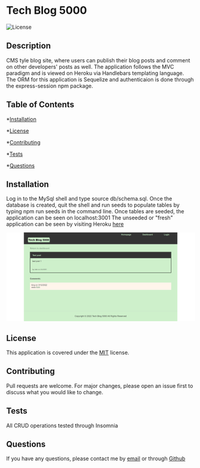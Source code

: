 
# Tech Blog 5000

![License](https://img.shields.io/badge/license-MIT-yellow.png)

## Description

CMS tyle blog site, where users can publish their blog posts and comment on other developers' posts as well.  The application follows the MVC paradigm and is viewed on Heroku via Handlebars templating language.  The ORM for this application is Sequelize and authenticaion is done through the express-session npm package.

## Table of Contents

*[Installation](#installation)


*[License](#license)

*[Contributing](#contributing)

*[Tests](#tests)

*[Questions](#questions)



## Installation

Log in to the MySql shell and type source db/schema.sql.  Once the database is created, quit the shell and run seeds to populate tables by typing npm run seeds in the command line.  Once tables are seeded, the application can be seen on localhost:3001  The unseeded or "fresh" application can be seen by visiting Heroku [here](https://shielded-plateau-85330.herokuapp.com/)

![screenshot](./assets/images/screencapture-shielded-plateau-85330-herokuapp-post-1-2022-03-14-19_40_40.png)




## License
This application is covered under the [MIT](./License/MIT.txt) license.
  
## Contributing

Pull requests are welcome. For major changes, please open an issue first to discuss what you would like to change.

## Tests

All CRUD operations tested through Insomnia


## Questions

If you have any questions, please contact me by [email](mailto:vprmatrix55@gmail.com) or through [Github](https://github.com/Mike2481)

